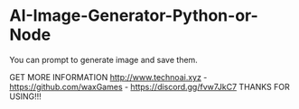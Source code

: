 # AI-Image-Generator-Python-or-Node
You can prompt to generate image and save them.

GET MORE INFORMATION http://www.technoai.xyz - https://github.com/waxGames - https://discord.gg/fvw7JkC7
THANKS FOR USING!!!
